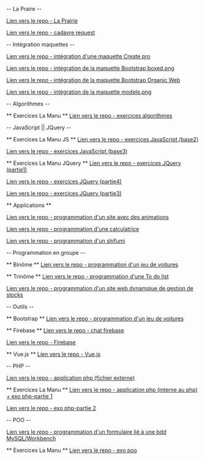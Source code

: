 -- La Praire --

[Lien vers le repo - La Prairie](https://dwwm-gen-guyane-1.github.io/kathleen-m/2019_la_prairie/)

[Lien vers le repo - cadavre request](https://dwwm-gen-guyane-1.github.io/kathleen-m/cadavre-request/)



-- Intégration maquettes --

[Lien vers le repo - intégration d'une maquette Create pro](https://dwwm-gen-guyane-1.github.io/kathleen-m/create-pro/)

[Lien vers le repo - intégration de la maquette Bootstrap boxed.png](https://dwwm-gen-guyane-1.github.io/kathleen-m/exo-bootstrap/)

[Lien vers le repo - intégration de la maquette Bootstrap Organic Web](https://dwwm-gen-guyane-1.github.io/kathleen-m/organic_bootstrap/)

[Lien vers le repo - intégration de la maquette modele.png](https://dwwm-gen-guyane-1.github.io/kathleen-m/integration_modele/)

-- Algorithmes --

** Exercices La Manu **
[Lien vers le repo - exercices algorithmes](https://dwwm-gen-guyane-1.github.io/kathleen-m/exo_algo/)

-- JavaScript || JQuery --

** Exercices La Manu JS **
[Lien vers le repo - exercices JavaScript (base2)](https://dwwm-gen-guyane-1.github.io/kathleen-m/exo_js/)

[Lien vers le repo - exercices JavaScript (base3)](https://dwwm-gen-guyane-1.github.io/kathleen-m/exo_js3/)


** Exercices La Manu JQuery **
[Lien vers le repo - exercices JQuery (partie1)](https://dwwm-gen-guyane-1.github.io/kathleen-m/exo_jquery/)

[Lien vers le repo - exercices JQuery (partie4)](https://dwwm-gen-guyane-1.github.io/kathleen-m/exo_jquery4/)

[Lien vers le repo - exercices JQuery (partie3)](https://dwwm-gen-guyane-1.github.io/kathleen-m/exo_jquery3/)


** Applications **

[Lien vers le repo - programmation d'un site avec des animations](https://dwwm-gen-guyane-1.github.io/kathleen-m/site-animations/)

[Lien vers le repo - programmation d'une calculatrice](https://dwwm-gen-guyane-1.github.io/kathleen-m/calculatrice_js/)

[Lien vers le repo - programmation d'un shifumi](https://dwwm-gen-guyane-1.github.io/kathleen-m/exo_chifoumi/)


-- Programmation en groupe --

** Binôme **
[Lien vers le repo - programmation d'un jeu de voitures](https://github.com/DWWM-GEN-Guyane-1/racer-game-luka.git)


** Trinôme **
[Lien vers le repo - programmation d'une To do list](https://github.com/DWWM-GEN-Guyane-1/todo-list-lka)

[Lien vers le repo - programmation d'un site web dynamqiue de gestion de stocks](https://github.com/DWWM-GEN-Guyane-1/init-php)


-- Outils --

** Bootstrap **
[Lien vers le repo - programmation d'un jeu de voitures](https://github.com/DWWM-GEN-Guyane-1/kathleen-m/exo-bootstrap)

** Firebase **
[Lien vers le repo - chat firebase](https://dwwm-gen-guyane-1.github.io/kathleen-m/chat-firebase/)

[Lien vers le repo - Firebase](https://dwwm-gen-guyane-1.github.io/kathleen-m/test-firebase/)

** Vue.js **
[Lien vers le repo - Vue.js](https://dwwm-gen-guyane-1.github.io/kathleen-m/test-vuejs/)


-- PHP --

[Lien vers le repo - application php (fichier externe)](https://dwwm-gen-guyane-1.github.io/kathleen-m/apply-php-ext/)

** Exercices La Manu **
[Lien vers le repo - application php (interne au php) + exo php-partie 1](https://dwwm-gen-guyane-1.github.io/kathleen-m/apply-php/)

[Lien vers le repo - exo php-partie 2](https://dwwm-gen-guyane-1.github.io/kathleen-m/exo_php2)


-- POO --

[Lien vers le repo - programmation d'un formulaire lié à une bdd MySQL/Workbench](https://dwwm-gen-guyane-1.github.io/kathleen-m/mcd-form)

** Exercices La Manu **
[Lien vers le repo - exo poo](https://dwwm-gen-guyane-1.github.io/kathleen-m/exo_poo)




